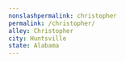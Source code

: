 ```yaml
---
﻿nonslashpermalink: christopher
permalink: /christopher/
alley: Christopher
city: Huntsville
state: Alabama
---
```

